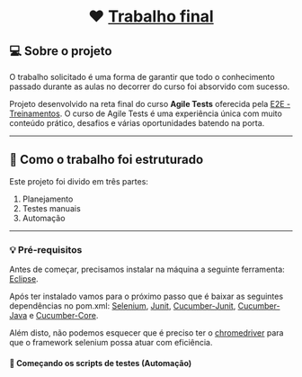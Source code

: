 
<h1 align="center">
    ❤️ <a href="#"> Trabalho final </a>
</h1>


## 💻 Sobre o projeto

 O trabalho solicitado é uma forma de garantir que todo o conhecimento passado durante as aulas no decorrer do curso foi absorvido com sucesso.

Projeto desenvolvido na reta final do curso **Agile Tests** oferecida pela [E2E - Treinamentos](https://www.e2etreinamentos.com.br/).
O curso de Agile Tests é uma experiência única com muito conteúdo prático, desafios e várias oportunidades batendo na porta.

---

## 🚀 Como o trabalho foi estruturado

Este projeto foi divido em três partes:
1. Planejamento 
2. Testes manuais 
3. Automação

---

### 💡 Pré-requisitos

Antes de começar, precisamos instalar na máquina a seguinte ferramenta:
[Eclipse](https://www.eclipse.org/downloads/).

Após ter instalado vamos para o próximo passo que é baixar as seguintes dependências no pom.xml:
[Selenium](https://mvnrepository.com/artifact/org.seleniumhq.selenium/selenium-java), [Junit](https://mvnrepository.com/artifact/junit/junit), 
[Cucumber-Junit](https://mvnrepository.com/artifact/info.cukes/cucumber-junit), [Cucumber-Java](https://mvnrepository.com/artifact/info.cukes/cucumber-java) e
[Cucumber-Core](https://mvnrepository.com/artifact/info.cukes/cucumber-core).

Além disto, não podemos esquecer que é preciso ter o [chromedriver](https://chromedriver.chromium.org/downloads) para que 
o framework selenium possa atuar com eficiência.

#### 🎲 Começando os scripts de testes (Automação)

